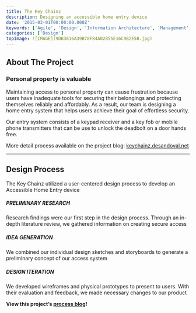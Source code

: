 ```yaml
---
title: The Key Chainz
description: Designing an accessible home entry device
date: '2015-03-01T00:00:00.000Z'
keywords: ['Agile', 'Design', 'Information Architecture', 'Management', 'Presentation', 'Project Management', 'Prototyping', 'Technical Communication', 'User Research']
categories: ['Design']
topImage: ![IMAGE](9DB3616A39B78F84A02855E16C9B2E5B.jpg)
---
```


## About The Project

### Personal property is valuable

Maintaining access to personal property can cause frustration because users have inadequate tools for securing their belongings and protecting themselves reliably and affordably. As a result, our team is designing a home entry system that helps users achieve their goal of effortless security.

Our entry system consists of a keypad receiver and a key fob or mobile phone transmitters that can be use to unlock the deadbolt on a door hands free.

More detail process available on the project blog: [keychainz.desandoval.net](http://keychainz.desandoval.net)

---

## Design Process

The Key Chainz utilized a user-centered design process to develop an Accessible Home Entry device

##### PRELIMINARY RESEARCH

Research findings were our first step in the design process. Through an in-depth literature review, we gathered information on creating secure access

##### IDEA GENERATION

We combined our individual design sketches and storyboards to generate a preliminary concept of our access system

##### DESIGN ITERATION

We developed wireframes and physical prototypes to present to users. With their evaluation and feedback, we made necessary changes to our product

**View this project’s [process blog](http://keychainz.desandoval.net)!**


